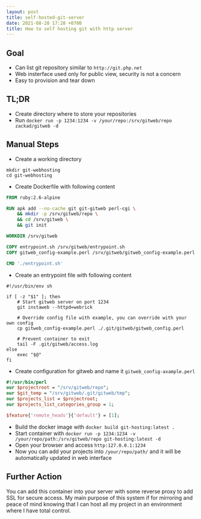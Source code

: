 ```yaml
---
layout: post
title: self-hosted-git-server
date: 2021-08-28 17:28 +0700
title: How to self hosting git with http server
---
```


## Goal
- Can list git repository similar to `http://git.php.net`
- Web insterface used only for public view, security is not a concern
- Easy to provision and tear down

## TL;DR
- Create directory where to store your repositories
- Run `docker run -p 1234:1234 -v /your/repo:/srv/gitweb/repo zackad/gitweb -d`

## Manual Steps

- Create a working directory

```shell
mkdir git-webhosting
cd git-webhosting
```

- Create Dockerfile with following content

```Dockerfile
FROM ruby:2.6-alpine

RUN apk add --no-cache git git-gitweb perl-cgi \
    && mkdir -p /srv/gitweb/repo \
    && cd /srv/gitweb \
    && git init

WORKDIR /srv/gitweb

COPY entrypoint.sh /srv/gitweb/entrypoint.sh
COPY gitweb_config-example.perl /srv/gitweb/gitweb_config-example.perl

CMD './entrypoint.sh'

```

- Create an entrypoint file with following content

```shell
#!/usr/bin/env sh

if [ -z "$1" ]; then
    # Start gitweb server on port 1234
    git instaweb --httpd=webrick

    # Override config file with example, you can override with your own config
    cp gitweb_config-example.perl ./.git/gitweb/gitweb_config.perl

    # Prevent container to exit
    tail -F .git/gitweb/access.log
else
    exec "$@"
fi
```

- Create configuration for gitweb and name it `gitweb_config-axample.perl`

```perl
#!/usr/bin/perl
our $projectroot = "/srv/gitweb/repo";
our $git_temp = "/srv/gitweb/.git/gitweb/tmp";
our $projects_list = $projectroot;
our $projects_list_categories_group = 1;

$feature{'remote_heads'}{'default'} = [1];
```

- Build the docker image with `docker build git-hosting:latest .`
- Start container with `docker run -p 1234:1234 -v /your/repo/path:/srv/gitweb/repo git-hosting:latest -d`
- Open your browser and access `http:127.0.0.1:1234`
- Now you can add your projects into `/your/repo/path/` and it will be automatically updated in web interface

## Further Action
You can add this container into your server with some reverse proxy to add SSL for secure access. My main purpose of this system if for mirroring and peace of mind knowing that I can host all my project in an environment where I have total control.
